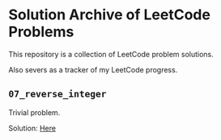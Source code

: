 # Solution Archive of LeetCode Problems

This repository is a collection of LeetCode problem solutions.

Also severs as a tracker of my LeetCode progress.

## `07_reverse_integer`

Trivial problem.

Solution: [Here](07_reverse_integer/notes.md)
